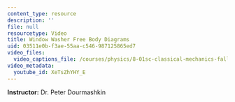```yaml
---
content_type: resource
description: ''
file: null
resourcetype: Video
title: Window Washer Free Body Diagrams
uid: 03511e0b-f3ae-55aa-c546-987125865ed7
video_files:
  video_captions_file: /courses/physics/8-01sc-classical-mechanics-fall-2016/week-2-newtons-laws/ps.2.3-window-washer-problem/window-washer-free-body-diagrams/XeTsZhYHY_E.vtt
video_metadata:
  youtube_id: XeTsZhYHY_E
---
```


**Instructor:** Dr. Peter Dourmashkin
